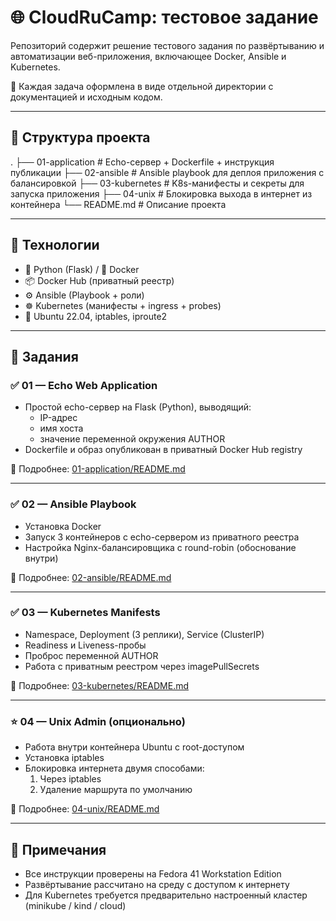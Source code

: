 # 🌐 CloudRuCamp: тестовое задание

Репозиторий содержит решение тестового задания по развёртыванию и автоматизации веб-приложения, включающее Docker, Ansible и Kubernetes.  

📁 Каждая задача оформлена в виде отдельной директории с документацией и исходным кодом.

---

## 📂 Структура проекта

.
├── 01-application       # Echo-сервер + Dockerfile + инструкция публикации
├── 02-ansible           # Ansible playbook для деплоя приложения с балансировкой
├── 03-kubernetes        # K8s-манифесты и секреты для запуска приложения
├── 04-unix              # Блокировка выхода в интернет из контейнера
└── README.md            # Описание проекта

---

## 🔧 Технологии

- 🐍 Python (Flask) / 🐳 Docker
- 📦 Docker Hub (приватный реестр)
- ⚙️ Ansible (Playbook + роли)
- ☸️ Kubernetes (манифесты + ingress + probes)
- 🧪 Ubuntu 22.04, iptables, iproute2

---

## 📌 Задания

### ✅ 01 — Echo Web Application

- Простой echo-сервер на Flask (Python), выводящий:
  - IP-адрес
  - имя хоста
  - значение переменной окружения AUTHOR
- Dockerfile и образ опубликован в приватный Docker Hub registry

📄 Подробнее: [01-application/README.md](./01-application/README.md)

---

### ✅ 02 — Ansible Playbook

- Установка Docker
- Запуск 3 контейнеров с echo-сервером из приватного реестра
- Настройка Nginx-балансировщика с round-robin (обоснование внутри)

📄 Подробнее: [02-ansible/README.md](./02-ansible/README.md)

---

### ✅ 03 — Kubernetes Manifests

- Namespace, Deployment (3 реплики), Service (ClusterIP)
- Readiness и Liveness-пробы
- Проброс переменной AUTHOR
- Работа с приватным реестром через imagePullSecrets

📄 Подробнее: [03-kubernetes/README.md](./03-kubernetes/README.md)

---

### ⭐️ 04 — Unix Admin (опционально)

- Работа внутри контейнера Ubuntu с root-доступом
- Установка iptables
- Блокировка интернета двумя способами:
  1. Через iptables
  2. Удаление маршрута по умолчанию

📄 Подробнее: [04-unix/README.md](./04-unix/README.md)

---

## 📢 Примечания

- Все инструкции проверены на Fedora 41 Workstation Edition
- Развёртывание рассчитано на среду с доступом к интернету
- Для Kubernetes требуется предварительно настроенный кластер (minikube / kind / cloud)
